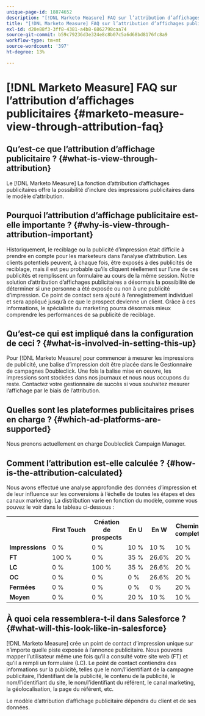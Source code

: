 ```yaml
---
unique-page-id: 18874652
description: "[!DNL Marketo Measure] FAQ sur l’attribution d’affichages publicitaires - [!DNL Marketo Measure] - Documentation du produit"
title: "[!DNL Marketo Measure] FAQ sur l’attribution d’affichages publicitaires"
exl-id: d20e88f3-3ff8-4381-a4b8-6862798caa74
source-git-commit: b59c79236d3e324e8c8b07c5a6d68bd8176fc8a9
workflow-type: tm+mt
source-wordcount: '397'
ht-degree: 13%

---
```


# [!DNL Marketo Measure] FAQ sur l’attribution d’affichages publicitaires {#marketo-measure-view-through-attribution-faq}

## Qu’est-ce que l’attribution d’affichage publicitaire ? {#what-is-view-through-attribution}

Le [!DNL Marketo Measure] La fonction d’attribution d’affichages publicitaires offre la possibilité d’inclure des impressions publicitaires dans le modèle d’attribution.

## Pourquoi l’attribution d’affichage publicitaire est-elle importante ? {#why-is-view-through-attribution-important}

Historiquement, le reciblage ou la publicité d’impression était difficile à prendre en compte pour les marketeurs dans l’analyse d’attribution. Les clients potentiels peuvent, à chaque fois, être exposés à des publicités de reciblage, mais il est peu probable qu’ils cliquent réellement sur l’une de ces publicités et remplissent un formulaire au cours de la même session. Notre solution d’attribution d’affichages publicitaires a désormais la possibilité de déterminer si une personne a été exposée ou non à une publicité d’impression. Ce point de contact sera ajouté à l’enregistrement individuel et sera appliqué jusqu’à ce que le prospect devienne un client. Grâce à ces informations, le spécialiste du marketing pourra désormais mieux comprendre les performances de sa publicité de reciblage.

## Qu’est-ce qui est impliqué dans la configuration de ceci ? {#what-is-involved-in-setting-this-up}

Pour [!DNL Marketo Measure] pour commencer à mesurer les impressions de publicité, une balise d’impression doit être placée dans le Gestionnaire de campagnes Doubleclick. Une fois la balise mise en oeuvre, les impressions sont stockées dans nos journaux et nous nous occupons du reste. Contactez votre gestionnaire de succès si vous souhaitez mesurer l’affichage par le biais de l’attribution.

## Quelles sont les plateformes publicitaires prises en charge ? {#which-ad-platforms-are-supported}

Nous prenons actuellement en charge Doubleclick Campaign Manager.

## Comment l’attribution est-elle calculée ? {#how-is-the-attribution-calculated}

Nous avons effectué une analyse approfondie des données d’impression et de leur influence sur les conversions à l’échelle de toutes les étapes et des canaux marketing. La distribution varie en fonction du modèle, comme vous pouvez le voir dans le tableau ci-dessous :

<table> 
 <colgroup> 
  <col> 
  <col> 
  <col> 
  <col> 
  <col> 
  <col> 
  <col> 
 </colgroup> 
 <tbody> 
  <tr> 
   <th><br></th> 
   <th>First Touch</th> 
   <th>Création de prospects</th> 
   <th>En U</th> 
   <th>En W</th> 
   <th>Chemin complet</th> 
   <th>Modèle personnalisé</th> 
  </tr> 
  <tr> 
   <td><strong>Impressions</strong></td> 
   <td>0 %</td> 
   <td>0 %</td> 
   <td>10 %</td> 
   <td>10 %</td> 
   <td>10 %</td> 
   <td>Personnaliser</td> 
  </tr> 
  <tr> 
   <td><strong>FT</strong></td> 
   <td>100 %</td> 
   <td>0 %</td> 
   <td>35 %</td> 
   <td>26.6%</td> 
   <td>20 %</td> 
   <td>Personnaliser</td> 
  </tr> 
  <tr> 
   <td><strong>LC</strong></td> 
   <td>0 %</td> 
   <td>100 %</td> 
   <td>35 %</td> 
   <td>26.6%</td> 
   <td>20 %</td> 
   <td>Personnaliser</td> 
  </tr> 
  <tr> 
   <td><strong>OC</strong></td> 
   <td>0 %</td> 
   <td>0 %</td> 
   <td>0 %</td> 
   <td>26.6%</td> 
   <td>20 %</td> 
   <td>Personnaliser</td> 
  </tr> 
  <tr> 
   <td><strong>Fermées</strong></td> 
   <td>0 %</td> 
   <td>0 %</td> 
   <td>0 %</td> 
   <td>0 %</td> 
   <td>20 %</td> 
   <td>Personnaliser</td> 
  </tr> 
  <tr> 
   <td><strong>Moyen</strong></td> 
   <td>0 %</td> 
   <td>0 %</td> 
   <td>20 %</td> 
   <td>10 %</td> 
   <td>10 %</td> 
   <td>Personnaliser</td> 
  </tr> 
 </tbody> 
</table>

## À quoi cela ressemblera-t-il dans Salesforce ? {#what-will-this-look-like-in-salesforce}

[!DNL Marketo Measure] crée un point de contact d’impression unique sur n’importe quelle piste exposée à l’annonce publicitaire. Nous pouvons mapper l’utilisateur même une fois qu’il a consulté votre site web (FT) et qu’il a rempli un formulaire (LC). Le point de contact contiendra des informations sur la publicité, telles que le nom/l’identifiant de la campagne publicitaire, l’identifiant de la publicité, le contenu de la publicité, le nom/l’identifiant du site, le nom/l’identifiant du référent, le canal marketing, la géolocalisation, la page du référent, etc.

Le modèle d’attribution d’affichage publicitaire dépendra du client et de ses données.
